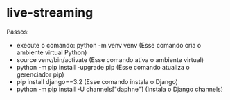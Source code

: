 # live-streaming
Passos:
- execute o comando: python -m venv venv
(Esse comando cria o ambiente virtual Python)
- source venv/bin/activate
(Esse comando ativa o ambiente virtual)
- python -m pip install -upgrade pip
(Esse comando atualiza o gerenciador pip)
- pip install django==3.2
(Esse comando instala o Django)
- python -m pip install -U channels["daphne"]
(Instala o Django channels)
